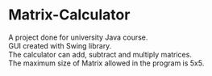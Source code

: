 # Matrix-Calculator
A project done for university Java course.</br>
GUI created with Swing library.</br>
The calculator can add, subtract and multiply matrices.</br>
The maximum size of Matrix allowed in the program is 5x5.</br>

